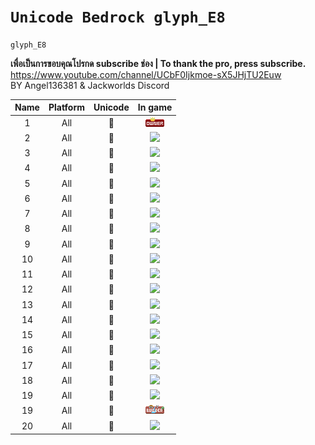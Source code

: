 # **`Unicode Bedrock glyph_E8`**

`glyph_E8`

**เพื่อเป็นการขอบคุณโปรกด subscribe ช่อง | To thank the pro, press subscribe.**
<br>
https://www.youtube.com/channel/UCbF0Ijkmoe-sX5JHjTU2Euw
<br>
BY Angel136381 & Jackworlds Discord
<br>

| Name | Platform | Unicode |                                                 In game                                                 |
| :--: | :------: | :-----: | :-----------------------------------------------------------------------------------------------------: |
|  1   |   All    |        |                 ![](https://github.com/SolightzZ/Unicode-glyph_E8/blob/main/png/p2.png)                 |
|  2   |   All    |        | ![](https://github.com/SolightzZ/Unicode-glyph_E8/assets/94944606/82f84000-1401-4f0b-9a9d-61bd55ef23d7) |
|  3   |   All    |        | ![](https://github.com/SolightzZ/Unicode-glyph_E8/assets/94944606/51846e32-b136-41d0-ad17-babc45ef9711) |
|  4   |   All    |        | ![](https://github.com/SolightzZ/Unicode-glyph_E8/assets/94944606/b13e2d85-ccc3-4785-8654-e67b1751e721) |
|  5   |   All    |        | ![](https://github.com/SolightzZ/Unicode-glyph_E8/assets/94944606/34ff1f16-4e18-45e8-9c53-8fe82d8b74c3) |
|  6   |   All    |        | ![](https://github.com/SolightzZ/Unicode-glyph_E8/assets/94944606/85c1dbb0-7754-4127-995b-893cc0219806) |
|  7   |   All    |        | ![](https://github.com/SolightzZ/Unicode-glyph_E8/assets/94944606/e250730f-ef67-4373-b8e0-b840bd6cfba9) |
|  8   |   All    |        | ![](https://github.com/SolightzZ/Unicode-glyph_E8/assets/94944606/35a2462e-1346-4efc-8a0e-67e0c8b67ac0) |
|  9   |   All    |        | ![](https://github.com/SolightzZ/Unicode-glyph_E8/assets/94944606/83a5d366-2ab5-4e4a-bbd7-76882ed9aa58) |
|  10  |   All    |        | ![](https://github.com/SolightzZ/Unicode-glyph_E8/assets/94944606/3c98f169-3a58-4327-928a-72ec41dd33cd) |
|  11  |   All    |        | ![](https://github.com/SolightzZ/Unicode-glyph_E8/assets/94944606/65539915-dfb2-4a88-8b7d-26ac9321bb04) |
|  12  |   All    |        | ![](https://github.com/SolightzZ/Unicode-glyph_E8/assets/94944606/3ab641ec-4016-45de-aa75-4a21efac83b1) |
|  13  |   All    |        | ![](https://github.com/SolightzZ/Unicode-glyph_E8/assets/94944606/ef11ea15-75ac-45db-bef0-0c6202d5deae) |
|  14  |   All    |        | ![](https://github.com/SolightzZ/Unicode-glyph_E8/assets/94944606/54d71767-6a18-4976-ad27-e6a2b0ea7fbc) |
|  15  |   All    |        | ![](https://github.com/SolightzZ/Unicode-glyph_E8/assets/94944606/31826699-7482-44ec-bcb5-39cd7f8b1c5e) |
|  16  |   All    |        | ![](https://github.com/SolightzZ/Unicode-glyph_E8/assets/94944606/c550e7f2-0edc-48b1-9657-d4ec603f3d27) |
|  17  |   All    |        | ![](https://github.com/SolightzZ/Unicode-glyph_E8/assets/94944606/54783a84-3356-4dbe-8d05-94c8ac2e01d7) |
|  18  |   All    |        | ![](https://github.com/SolightzZ/Unicode-glyph_E8/assets/94944606/99ca161b-f195-401e-b504-8132bc327da9) |
|  19  |   All    |        | ![](https://github.com/SolightzZ/Unicode-glyph_E8/assets/94944606/811b6e18-d7c6-4abb-8d49-2bbef491c6a9) |
|  19  |   All    |        |                 ![](https://github.com/SolightzZ/Unicode-glyph_E8/blob/main/png/p1.png)                 |
|  20  |   All    |        | ![](https://github.com/SolightzZ/Unicode-glyph_E8/assets/94944606/725a88c5-f1eb-4256-b881-a691fb499250) |
